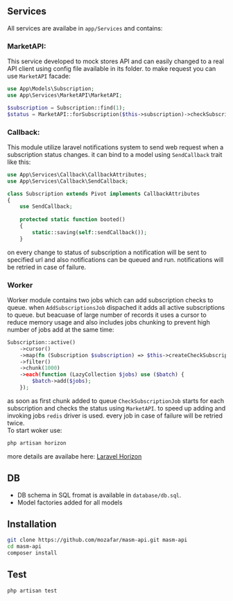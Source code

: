 ## Services
All services are availabe in `app/Services` and contains:
### MarketAPI:
This service developed to mock stores API and can easily changed to a real API client using config file available in its folder. to make request you can use `MarketAPI` facade:
```php
use App\Models\Subscription;
use App\Services\MarketAPI\MarketAPI;

$subscription = Subscription::find(1);
$status = MarketAPI::forSubscription($this->subscription)->checkSubscription();
```
### Callback:
This module utilize laravel notifications system to send web request when a subscription status changes. it can bind to a model using `SendCallback` trait like this:
```php
use App\Services\Callback\CallbackAttributes;
use App\Services\Callback\SendCallback;

class Subscription extends Pivot implements CallbackAttributes
{
    use SendCallback;
    
    protected static function booted()
    {
        static::saving(self::sendCallback());
    }
``` 
on every change to status of subscription a notification will be sent to specified url and also notifications can be queued and run. notifications will be retried in case of failure.

### Worker
Worker module contains two jobs which can add subscription checks to queue. when `AddSubscriptionsJob` dispached it adds all active subscriptions to queue. but beacuase of large number of records it uses a cursor to reduce memory usage and also includes jobs chunking to prevent high number of jobs add at the same time:
```php
Subscription::active()
    ->cursor()
    ->map(fn (Subscription $subscription) => $this->createCheckSubscriptionJob($subscription))
    ->filter()
    ->chunk(1000)
    ->each(function (LazyCollection $jobs) use ($batch) {
        $batch->add($jobs);
    });
```
as soon as first chunk added to queue `CheckSubscriptionJob` starts for each subscription and checks the status using ‍`MarketAPI`. to speed up adding and invoking jobs `redis` driver is used. every job in case of failure will be retried twice.  
To start woker use:
```sh
php artisan horizon
```
more details are availabe here:
[Laravel Horizon](https://laravel.com/docs/8.x/horizon#running-horizon)
## DB
- DB schema in SQL fromat is available in `database/db.sql`.
- Model factories added for all models
## Installation

```sh
git clone https://github.com/mozafar/masm-api.git masm-api
cd masm-api
composer install
```

## Test
```sh
php artisan test
```